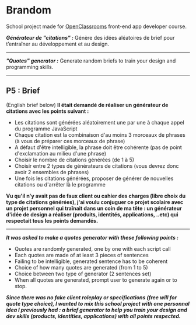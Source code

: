 # Brandom

School project made for [OpenClassrooms](https://openclassrooms.com/) front-end app developer course.

**_Générateur de "citations" :_** Génère des idées aléatoires de brief pour t’entraîner au développement et au design.

---

**_"Quotes" generator :_** Generate random briefs to train your design and programming skills.

---

## P5 : Brief

(English brief below)
**Il était demandé de réaliser un générateur de citations avec les points suivant :**

- Les citations sont générées aléatoirement une par une à chaque appel du programme JavaScript
- Chaque citation est la combinaison d'au moins 3 morceaux de phrases (à vous de préparer ces morceaux de phrase)
- A défaut d'être intelligible, la phrase doit être cohérente (pas de point d'exclamation au milieu d'une phrase)
- Choisir le nombre de citations générées (de 1 à 5)
- Choisir entre 2 types de générateurs de citations (vous devrez donc avoir 2 ensembles de phrases)
- Une fois les citations générées, proposer de générer de nouvelles citations ou d'arrêter là le programme

**Vu qu'il n'y avait pas de faux client ou cahier des charges (libre choix du type de citations générées), j'ai voulu conjuguer ce projet scolaire avec un projet personnel qui traînait dans un coin de ma tête : un générateur d'idée de design a réaliser (produits, identités, applications, ..etc) qui respectait tous les points demandés.**

---

**_It was asked to make a quotes generator with these following points :_**

- Quotes are randomly generated, one by one with each script call
- Each quotes are made of at least 3 pieces of sentences
- Failing to be intelligible, generated sentence has to be coherent
- Choice of how many quotes are generated (from 1 to 5)
- Choice between two type of generator (2 sentences set)
- When all quotes are generated, prompt user to generate again or to stop.

**_Since there was no fake client roleplay or specifications (free will for quote type choice), I wanted to mix this school project with one personnal idea I previously had : a brief generator to help you train your design and dev skills (products, identities, applications) with all points respected._**
